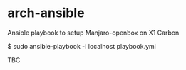 # arch-ansible
Ansible playbook to setup Manjaro-openbox on X1 Carbon

$ sudo ansible-playbook -i localhost playbook.yml 

TBC

